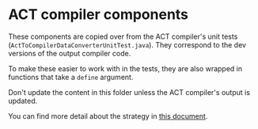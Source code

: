 # ACT compiler components

These components are copied over from the ACT compiler's unit tests (`ActToCompilerDataConverterUnitTest.java`).
They correspond to the dev versions of the output compiler code.

To make these easier to work with in the tests, they are also wrapped in functions that take a `define` argument.

Don't update the content in this folder unless the ACT compiler's output is updated.

You can find more detail about the strategy in [this document](https://salesforce.quip.com/Pv5GAib0nZLx).
